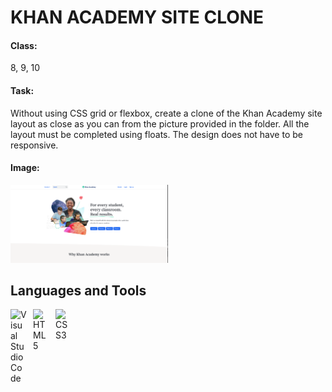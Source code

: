 # KHAN ACADEMY SITE CLONE 

#### Class: 
8, 9, 10

#### Task: 
Without using CSS grid or flexbox, create a clone of the Khan Academy site layout as close as you can from the picture provided in the folder. All the layout must be completed using floats. The design does not have to be responsive.

#### Image:
<img src="./khan-academy.png" width="50%" />

## Languages and Tools

<img align="left" alt="Visual Studio Code" width="26px" src="https://cdn.jsdelivr.net/gh/devicons/devicon/icons/vscode/vscode-original.svg" style="padding-right:10px;" />
<img align="left" alt="HTML5" width="26px" src="https://cdn.jsdelivr.net/gh/devicons/devicon/icons/html5/html5-original.svg" style="padding-right:10px;" />
<img align="left" alt="CSS3" width="26px" src="https://cdn.jsdelivr.net/gh/devicons/devicon/icons/css3/css3-original.svg" style="padding-right:10px;" />
